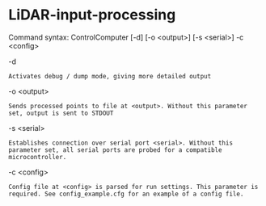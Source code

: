 # LiDAR-input-processing

Command syntax: ControlComputer [-d] [-o \<output\>] [-s \<serial\>] -c \<config\>

  -d
  
    Activates debug / dump mode, giving more detailed output
  
  
  -o \<output\>
  
    Sends processed points to file at <output>. Without this parameter set, output is sent to STDOUT
  
  
  -s \<serial\>
  
    Establishes connection over serial port <serial>. Without this parameter set, all serial ports are probed for a compatible microcontroller.
  
  
  -c \<config\>
  
    Config file at <config> is parsed for run settings. This parameter is required. See config_example.cfg for an example of a config file.
